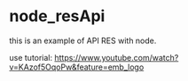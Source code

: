 # node_resApi
this is an example of API RES with node.

use tutorial: 
https://www.youtube.com/watch?v=KAzof5OqoPw&feature=emb_logo
